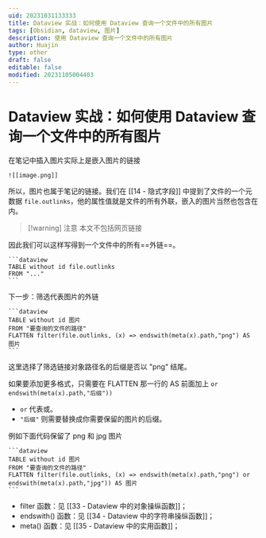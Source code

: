 ```yaml
---
uid: 20231031133333
title: Dataview 实战：如何使用 Dataview 查询一个文件中的所有图片
tags: [Obsidian, dataview, 图片]
description: 使用 Dataview 查询一个文件中的所有图片
author: Huajin
type: other
draft: false
editable: false
modified: 20231105004403
---
```


# Dataview 实战：如何使用 Dataview 查询一个文件中的所有图片

在笔记中插入图片实际上是嵌入图片的链接

```
![[image.png]]
```

所以，图片也属于笔记的链接。我们在 [[14 - 隐式字段]] 中提到了文件的一个元数据 `file.outlinks`，他的属性值就是文件的所有外联，嵌入的图片当然也包含在内。

> [!warning] 注意
> 本文不包括网页链接

因此我们可以这样写得到一个文件中的所有==外链==。

````示例代码
```dataview
TABLE without id file.outlinks
FROM "..."
```
````

下一步：筛选代表图片的外链

````示例代码
```dataview
TABLE without id 图片
FROM "要查询的文件的路径"
FLATTEN filter(file.outlinks, (x) => endswith(meta(x).path,"png") AS 图片
```
````

这里选择了筛选链接对象路径名的后缀是否以 "png" 结尾。

如果要添加更多格式，只需要在 FLATTEN 那一行的 AS 前面加上 `or endswith(meta(x).path,"后缀"))`

- `or` 代表或。
- `"后缀"` 则需要替换成你需要保留的图片的后缀。

例如下面代码保留了 png 和 jpg 图片

````示例代码
```dataview
TABLE without id 图片
FROM "要查询的文件的路径"
FLATTEN filter(file.outlinks, (x) => endswith(meta(x).path,"png") or endswith(meta(x).path,"jpg")) AS 图片
```
````

- filter 函数：见 [[33 - Dataview 中的对象操纵函数]]；
- endswith() 函数：见 [[34 - Dataview 中的字符串操纵函数]]；
- meta() 函数：见 [[35 - Dataview 中的实用函数]]；